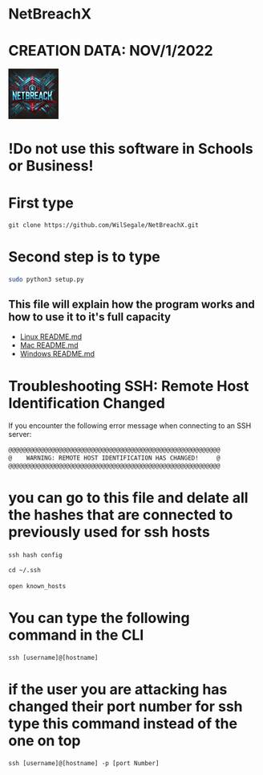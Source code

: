 # NetBreachX
# CREATION DATA: NOV/1/2022
<img src="NetBreachx.png" alt="NetBreach img " width="100px" height="100px">

# !Do not use this software in Schools or Business! 

# First type 
```git
git clone https://github.com/WilSegale/NetBreachX.git
```

# Second step is to type
```bash
sudo python3 setup.py
```

## This file will explain how the program works and how to use it to it's full capacity
- [Linux README.md](linux/README.md)
- [Mac README.md](MacOs/README.md)
- [Windows README.md](WINDOS/README.md)
 
# Troubleshooting SSH: Remote Host Identification Changed

If you encounter the following error message when connecting to an SSH server:

```plaintext
@@@@@@@@@@@@@@@@@@@@@@@@@@@@@@@@@@@@@@@@@@@@@@@@@@@@@@@@@@@
@    WARNING: REMOTE HOST IDENTIFICATION HAS CHANGED!     @
@@@@@@@@@@@@@@@@@@@@@@@@@@@@@@@@@@@@@@@@@@@@@@@@@@@@@@@@@@@
```
# you can go to this file and delate all the hashes that are connected to previously used for ssh hosts
```ssh hash config```
```plaintext
cd ~/.ssh

open known_hosts
```

# You can type the following command in the CLI
```plaintext
ssh [username]@[hostname]
```

# if the user you are attacking has changed their port number for ssh type this command instead of the one on top

```plaintext
ssh [username]@[hostname] -p [port Number]
```
